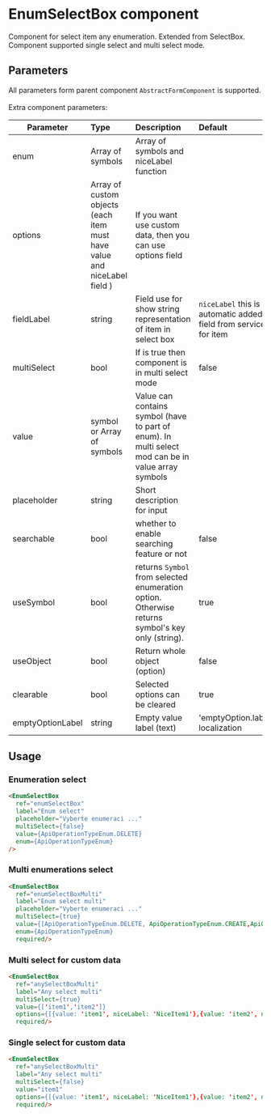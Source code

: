 # EnumSelectBox component

Component for select item any enumeration. Extended from SelectBox.
Component supported single select and multi select mode.

## Parameters

All parameters form parent component ``AbstractFormComponent`` is supported.
<br><br>Extra component parameters:

| Parameter | Type | Description | Default  |
| --- | :--- | :--- | :--- |
| enum  | Array of symbols   | Array of symbols and niceLabel function|  |
| options | Array of custom objects (each item must have value and niceLabel field ) | If you want use custom data, then you can use options field | |
| fieldLabel  | string   | Field use for show string representation of item in select box| ``niceLabel`` this is automatic added field from service for item |
| multiSelect | bool   | If is true then component is in multi select mode| false |
| value | symbol or Array of symbols | Value can contains symbol (have to part of enum). In multi select mod can be in value array symbols | |
| placeholder  | string   | Short description for input  |  |
| searchable  | bool   | whether to enable searching feature or not | false |
| useSymbol | bool | returns ``Symbol`` from selected enumeration option. Otherwise returns symbol's key only (string). | true |
| useObject | bool | Return whole object (option)  | false |
| clearable | bool   | Selected options can be cleared| true |
| emptyOptionLabel | string | Empty value label (text) | 'emptyOption.label' localization |



## Usage
### Enumeration select
```html
<EnumSelectBox
  ref="enumSelectBox"
  label="Enum select"
  placeholder="Vyberte enumeraci ..."
  multiSelect={false}
  value={ApiOperationTypeEnum.DELETE}
  enum={ApiOperationTypeEnum}
/>

```

### Multi enumerations select

```html
<EnumSelectBox
  ref="enumSelectBoxMulti"
  label="Enum select multi"
  placeholder="Vyberte enumeraci ..."
  multiSelect={true}
  value={[ApiOperationTypeEnum.DELETE, ApiOperationTypeEnum.CREATE,ApiOperationTypeEnum.UPDATE,ApiOperationTypeEnum.GET]}
  enum={ApiOperationTypeEnum}
  required/>
```

### Multi select for custom data

```html
<EnumSelectBox
  ref="anySelectBoxMulti"
  label="Any select multi"
  multiSelect={true}
  value={['item1','item2']}
  options={[{value: 'item1', niceLabel: 'NiceItem1'},{value: 'item2', niceLabel: 'NiceItem2'}, {value: 'item3', niceLabel: 'NiceItem3'}]}
  required/>
```
### Single select for custom data

```html
<EnumSelectBox
  ref="anySelectBoxMulti"
  label="Any select multi"
  multiSelect={false}
  value="item1"
  options={[{value: 'item1', niceLabel: 'NiceItem1'},{value: 'item2', niceLabel: 'NiceItem2'}, {value: 'item3', niceLabel: 'NiceItem3'}]}
  required/>
```
